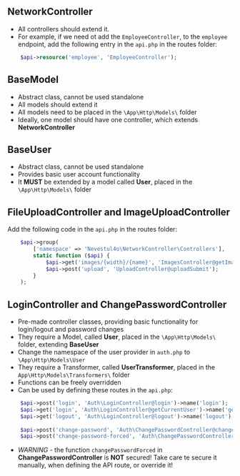 ## NetworkController
* All controllers should extend it.
* For example, if we need ot add the `EmployeeController`, to the `employee` endpoint, add the following entry in the `api.php` in the routes folder:
```php
    $api->resource('employee', 'EmployeeController');
````

## BaseModel
* Abstract class, cannot be used standalone
* All models should extend it
* All models need to be placed in the `\App\Http\Models\` folder
* Ideally, one model should have one controller, which extends **NetworkController**

## BaseUser
* Abstract class, cannot be used standalone
* Provides basic user account functionality
* It **MUST** be extended by a model called **User**, placed in the `\App\Http\Models\` folder

## FileUploadController and ImageUploadController
Add the following code in the `api.php` in the routes folder:
```php
    $api->group(
        ['namespace' => 'Nevestul4o\NetworkController\Controllers'],
        static function ($api) {
            $api->get('images/{width}/{name}', 'ImagesController@getImage')->name('getImage');
            $api->post('upload', 'UploadController@uploadSubmit');
        }
    );
```
## LoginController and ChangePasswordController
* Pre-made controller classes, providing basic functionality for login/logout and password changes
* They require a Model, called **User**, placed in the `\App\Http\Models\` folder, extending **BaseUser**
* Change the namespace of the user provider in `auth.php` to `\App\Http\Models\User`
* They require a Transformer, called **UserTransformer**, placed in the `App\Http\Models\Transformers\` folder
* Functions can be freely overridden
* Can be used by defining these routes in the `api.php`:
```php
    $api->post('login', 'Auth\LoginController@login')->name('login');
    $api->get('login', 'Auth\LoginController@getCurrentUser')->name('getCurrentUser');
    $api->get('logout', 'Auth\LoginController@logout')->name('logout');
    
    $api->post('change-password', 'Auth\ChangePasswordController@changePassword')->name('changePassword');
    $api->post('change-password-forced', 'Auth\ChangePasswordController@changePasswordForced')->name('changePasswordForced');
```
* *WARNING* - the function `changePasswordForced` in **ChangePasswordController** is **NOT** secured! 
Take care te secure it manually, when defining the API route, or override it!
